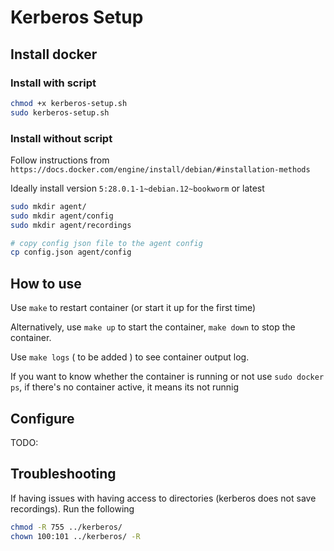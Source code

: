 # Kerberos Setup

## Install docker

### Install with script

```bash
chmod +x kerberos-setup.sh
sudo kerberos-setup.sh
```

### Install without script

Follow instructions from `https://docs.docker.com/engine/install/debian/#installation-methods`

Ideally install version `5:28.0.1-1~debian.12~bookworm` or latest

```bash
sudo mkdir agent/
sudo mkdir agent/config
sudo mkdir agent/recordings

# copy config json file to the agent config
cp config.json agent/config

```

## How to use

Use `make` to restart container (or start it up for the first time)

Alternatively, use `make up` to start the container, `make down` to stop the container.

Use `make logs` ( to be added ) to see container output log.

If you want to know whether the container is running or not use `sudo docker ps`, if there's no container active, it means its not runnig

## Configure
TODO:

## Troubleshooting

If having issues with having access to directories (kerberos does not save recordings). Run the following

```bash
chmod -R 755 ../kerberos/
chown 100:101 ../kerberos/ -R
```
